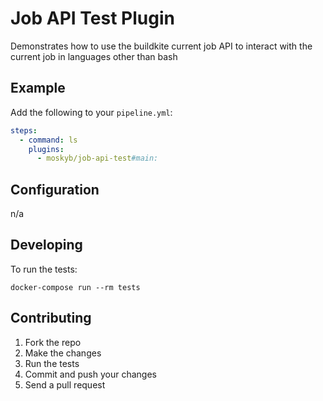 # Job API Test Plugin

Demonstrates how to use the buildkite current job API to interact with the current job in languages other than bash

## Example

Add the following to your `pipeline.yml`:

```yml
steps:
  - command: ls
    plugins:
      - moskyb/job-api-test#main:
```

## Configuration
n/a

## Developing

To run the tests:

```shell
docker-compose run --rm tests
```

## Contributing

1. Fork the repo
2. Make the changes
3. Run the tests
4. Commit and push your changes
5. Send a pull request
